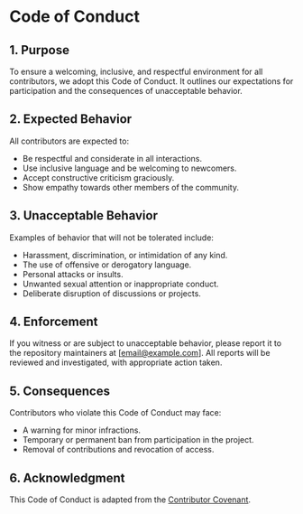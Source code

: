 # Code of Conduct

## 1. Purpose

To ensure a welcoming, inclusive, and respectful environment for all contributors, we adopt this Code of Conduct. It outlines our expectations for participation and the consequences of unacceptable behavior.

## 2. Expected Behavior

All contributors are expected to:
- Be respectful and considerate in all interactions.
- Use inclusive language and be welcoming to newcomers.
- Accept constructive criticism graciously.
- Show empathy towards other members of the community.

## 3. Unacceptable Behavior

Examples of behavior that will not be tolerated include:
- Harassment, discrimination, or intimidation of any kind.
- The use of offensive or derogatory language.
- Personal attacks or insults.
- Unwanted sexual attention or inappropriate conduct.
- Deliberate disruption of discussions or projects.

## 4. Enforcement

If you witness or are subject to unacceptable behavior, please report it to the repository maintainers at [email@example.com]. All reports will be reviewed and investigated, with appropriate action taken.

## 5. Consequences

Contributors who violate this Code of Conduct may face:
- A warning for minor infractions.
- Temporary or permanent ban from participation in the project.
- Removal of contributions and revocation of access.

## 6. Acknowledgment

This Code of Conduct is adapted from the [Contributor Covenant](https://www.contributor-covenant.org/).


